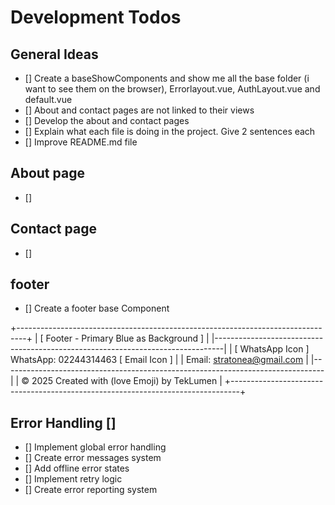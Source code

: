 # Development Todos

## General Ideas

- [] Create a baseShowComponents and show me all the base folder (i want to see them on the browser), Errorlayout.vue, AuthLayout.vue and default.vue
- [] About and contact pages are not linked to their views
- [] Develop the about and contact pages
- [] Explain what each file is doing in the project. Give 2 sentences each
- [] Improve README.md file

## About page

- [] 

## Contact page

- []
 
## footer

- [] Create a footer base Component


+--------------------------------------------------------------------------------+
|                                 [ Footer - Primary Blue as Background ]       |
|--------------------------------------------------------------------------------|
|  [ WhatsApp Icon ]  WhatsApp: 02244314463   [ Email Icon ]                    |
|                                           Email: stratonea@gmail.com          |
|--------------------------------------------------------------------------------|
|                   © 2025 Created with (love Emoji) by TekLumen                        |
+--------------------------------------------------------------------------------+

## Error Handling []

- [] Implement global error handling
- [] Create error messages system
- [] Add offline error states
- [] Implement retry logic
- [] Create error reporting system

